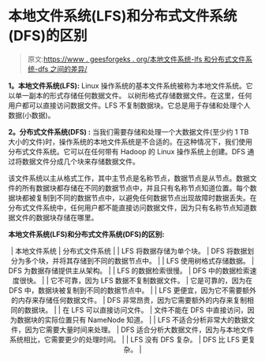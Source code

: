 # 本地文件系统(LFS)和分布式文件系统(DFS)的区别

> 原文:[https://www . geesforgeks . org/本地文件系统-lfs 和分布式文件系统-dfs 之间的差异/](https://www.geeksforgeeks.org/difference-between-local-file-system-lfs-and-distributed-file-system-dfs/)

**1。本地文件系统(LFS):**
Linux 操作系统的基本文件系统被称为本地文件系统。它以单一副本的形式存储任何数据文件。
以树形格式存储数据文件。在这里，任何用户都可以直接访问数据文件。LFS 不复制数据块。它总是用于存储和处理个人数据(小数据)。

**2。分布式文件系统(DFS) :**
当我们需要存储和处理一个大数据文件(至少约 1 TB 大小的文件)时，操作系统的本地文件系统是不合适的。在这种情况下，我们使用分布式文件系统。它可以在任何带有 Hadoop 的 Linux 操作系统上创建。DFS 通过将数据文件分成几个块来存储数据文件。

该文件系统以主从格式工作，其中主节点是名称节点，数据节点是从节点。数据文件的所有数据块都存储在不同的数据节点中，并且只有名称节点知道位置。每个数据块都被复制到不同的数据节点中，以避免任何数据节点出现故障时数据丢失。在分布式文件系统中，任何用户都不能直接访问数据文件，因为只有名称节点知道数据文件的数据块存储在哪里。

**本地文件系统(LFS)和分布式文件系统(DFS)的区别:**

<center>

| 本地文件系统 | 分布式文件系统 |
| LFS 将数据存储为单个块。 | DFS 将数据划分为多个块，并将其存储到不同的数据节点中。 |
| LFS 使用树格式存储数据。 | DFS 为数据存储提供主从架构。 |
| LFS 的数据检索很慢。 | DFS 中的数据检索速度很快。 |
| 它不可靠，因为 LFS 数据不复制数据文件。 | 它是可靠的，因为在 DFS 中，数据块被复制到不同的数据节点中。 |
| LFS 更便宜，因为它不需要额外的内存来存储任何数据文件。 | DFS 非常昂贵，因为它需要额外的内存来复制相同的数据块。 |
| 在 LFS 可以直接访问文件。 | 文件不能在 DFS 中直接访问，因为数据块的实际位置只有 NameNode 知道。 |
| LFS 不适合分析非常大的数据文件，因为它需要大量时间来处理。 | DFS 适合分析大数据文件，因为与本地文件系统相比，它需要更少的处理时间。 |
| LFS 没有 DFS 复杂。 | DFS 比 LFS 更复杂。 |

</center>